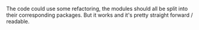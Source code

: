 The code could use some refactoring, the modules should all be split into their corresponding packages.
But it works and it's pretty straight forward / readable.
